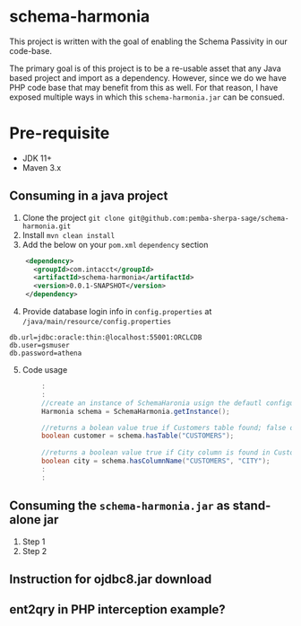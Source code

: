 # schema-harmonia
This project is written with the goal of enabling the Schema Passivity in our code-base.

The primary goal is of this project is to be a re-usable asset that any Java based project and import as a dependency. However, since we do we have PHP code base that may benefit from this as well. For that reason, I have exposed multiple ways in which this `schema-harmonia.jar` can be consued.


# Pre-requisite
- JDK 11+
- Maven 3.x

## Consuming in a java project
1. Clone the project `git clone git@github.com:pemba-sherpa-sage/schema-harmonia.git`
2. Install `mvn clean install`
3. Add the below on your `pom.xml` `dependency` section
```xml
    <dependency>
      <groupId>com.intacct</groupId>
      <artifactId>schema-harmonia</artifactId>
      <version>0.0.1-SNAPSHOT</version>
    </dependency>

```

4. Provide database login info in `config.properties` at `/java/main/resource/config.properties`
```
db.url=jdbc:oracle:thin:@localhost:55001:ORCLCDB
db.user=gsmuser
db.password=athena
```
5. Code usage
```java
        :
        :
        //create an instance of SchemaHaronia usign the defautl configuration 
        Harmonia schema = SchemaHarmonia.getInstance();

        //returns a bolean value true if Customers table found; false otherwise
        boolean customer = schema.hasTable("CUSTOMERS");
        
        //returns a boolean value true if City column is found in Customer table; false otherwise
        boolean city = schema.hasColumnName("CUSTOMERS", "CITY");
        :
        :
```
## Consuming the `schema-harmonia.jar` as stand-alone jar
1. Step 1
2. Step 2

## Instruction for ojdbc8.jar download

## ent2qry in PHP interception example?




